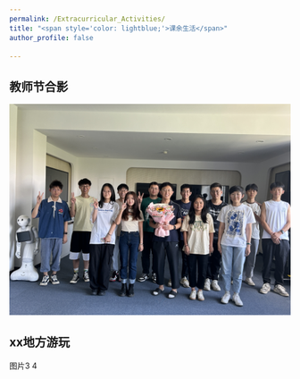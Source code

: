 ```yaml
---
permalink: /Extracurricular_Activities/
title: "<span style='color: lightblue;'>课余生活</span>"
author_profile: false

---
```



## 教师节合影


<div style="text-align: center;">
  <img src="/images/ASP LAB 合照.jpg" alt="ASP LAB 合照" style="width:600px;">
</div>




## xx地方游玩
图片3 4
<!-- 此处插入图片
![图片3](链接到图片3的URL)
![图片4](链接到图片4的URL)
-->
